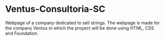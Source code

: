 # Ventus-Consultoria-SC
Webpage of a company dedicated to sell strings.
The webpage is made for the company Ventus in which the proyect will be done using HTML, CSS and Foundation.
